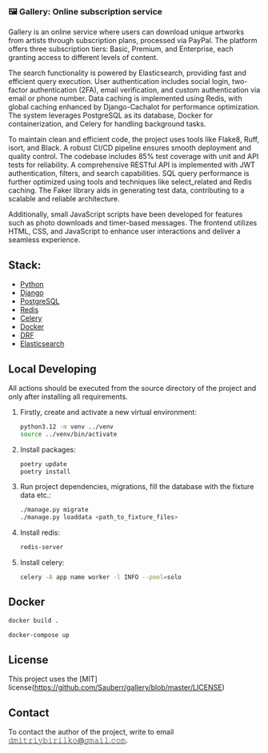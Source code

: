### 🖼 Gallery: Online subscription service

Gallery is an online service where users can download unique artworks from artists through subscription plans, processed via PayPal. The platform offers three subscription tiers: Basic, Premium, and Enterprise, each granting access to different levels of content.

The search functionality is powered by Elasticsearch, providing fast and efficient query execution. User authentication includes social login, two-factor authentication (2FA), email verification, and custom authentication via email or phone number. Data caching is implemented using Redis, with global caching enhanced by Django-Cachalot for performance optimization. The system leverages PostgreSQL as its database, Docker for containerization, and Celery for handling background tasks.

To maintain clean and efficient code, the project uses tools like Flake8, Ruff, isort, and Black. A robust CI/CD pipeline ensures smooth deployment and quality control. The codebase includes 85% test coverage with unit and API tests for reliability. A comprehensive RESTful API is implemented with JWT authentication, filters, and search capabilities. SQL query performance is further optimized using tools and techniques like select_related and Redis caching. The Faker library aids in generating test data, contributing to a scalable and reliable architecture.

Additionally, small JavaScript scripts have been developed for features such as photo downloads and timer-based messages. The frontend utilizes HTML, CSS, and JavaScript to enhance user interactions and deliver a seamless experience.

## Stack:

- [Python](https://www.python.org/downloads/)
- [Django](https://www.djangoproject.com/)
- [PostgreSQL](https://www.postgresql.org/)
- [Redis](https://redis.io/)
- [Celery](https://docs.celeryq.dev/en/stable/)
- [Docker](https://www.docker.com/)
- [DRF](https://www.django-rest-framework.org/)
- [Elasticsearch](https://www.elastic.co/elasticsearch)

## Local Developing

All actions should be executed from the source directory of the project and only after installing all requirements.

1. Firstly, create and activate a new virtual environment:
   ```bash
   python3.12 -m venv ../venv
   source ../venv/bin/activate
   ```
   
2. Install packages:
   ```bash
   poetry update
   poetry install
   ```
   
3. Run project dependencies, migrations, fill the database with the fixture data etc.:
   ```bash
   ./manage.py migrate
   ./manage.py loaddata <path_to_fixture_files> 
   ```

4. Install redis:
   ```bash
   redis-server
   ```

5. Install celery:
   ```bash
   celery -A app name worker -l INFO --pool=solo
   ```
   
## Docker
   ```bash
   docker build .
   
   docker-compose up
   ```

## License

This project uses the [MIT] license(https://github.com/Sauberr/gallery/blob/master/LICENSE)

## Contact 

To contact the author of the project, write to email 𝚍𝚖𝚒𝚝𝚛𝚒𝚢𝚋𝚒𝚛𝚒𝚕𝚔𝚘@𝚐𝚖𝚊𝚒𝚕.𝚌𝚘𝚖.
